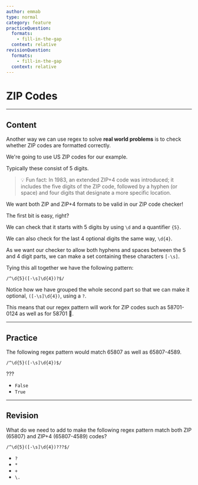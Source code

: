 ```yaml
---
author: emmab
type: normal
category: feature
practiceQuestion:
  formats:
    - fill-in-the-gap
  context: relative
revisionQuestion:
  formats:
    - fill-in-the-gap
  context: relative
---
```


# ZIP Codes


---

## Content

Another way we can use regex to solve **real world problems** is to check whether ZIP codes are formatted correctly.

We're going to use US ZIP codes for our example.

Typically these consist of 5 digits. 

> 💡 Fun fact: In 1983, an extended ZIP+4 code was introduced; it includes the five digits of the ZIP code, followed by a hyphen (or space) and four digits that designate a more specific location.

We want both ZIP and ZIP+4 formats to be valid in our ZIP code checker!

The first bit is easy, right?

We can check that it starts with 5 digits by using `\d` and a quantifier `{5}`.

We can also check for the last 4 optional digits the same way, `\d{4}`.

As we want our checker to allow both hyphens and spaces between the 5 and 4 digit parts, we can make a set containing these characters `[-\s]`.

Tying this all together we have the following pattern:

`/^\d{5}([-\s]\d{4})?$/`

Notice how we have grouped the whole second part so that we can make it optional, `([-\s]\d{4})`, using a `?`.

This means that our regex pattern will work for ZIP codes such as 58701-0124 as well as for 58701 🎉.


---

## Practice

The following regex pattern would match 65807 as well as 65807-4589.

`/^\d{5}([-\s]\d{4})$/`

???

- `False`
- `True`


---

## Revision

What do we need to add to make the following regex pattern match both ZIP (65807) and ZIP+4 (65807-4589) codes?

```plain-text
/^\d{5}([-\s]\d{4})???$/
```

- `?`
- `*`
- `+`
- `\.`
